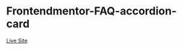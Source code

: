# Frontendmentor-FAQ-accordion-card
[Live Site](https://bang8520.github.io/Frontendmentor-FAQ-accordion-card/)
